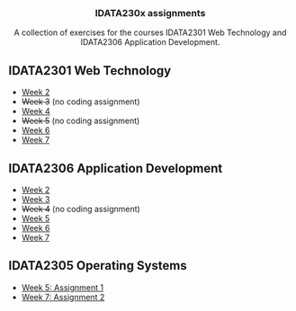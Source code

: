 <br />
<h3 align="center">IDATA230x assignments</h3>

<p align="center">A collection of exercises for the courses IDATA2301 Web Technology and IDATA2306 Application Development.</p>

## IDATA2301 Web Technology

- [Week 2](week2/idata2301/)
- ~~Week 3~~ (no coding assignment)
- [Week 4](week4/idata2301/)
- ~~Week 5~~ (no coding assignment)
- [Week 6](week6/idata2301/)
- [Week 7](week7/idata2301/)

## IDATA2306 Application Development

- [Week 2](week2/idata2306/)
- [Week 3](week3/idata2306/)
- ~~Week 4~~ (no coding assignment)
- [Week 5](week5/idata2306/)
- [Week 6](week6/idata2306/)
- [Week 7](week7/idata2306/)

## IDATA2305 Operating Systems

- [Week 5: Assignment 1](week5/idata2305/)
- [Week 7: Assignment 2](week7/idata2305/)
